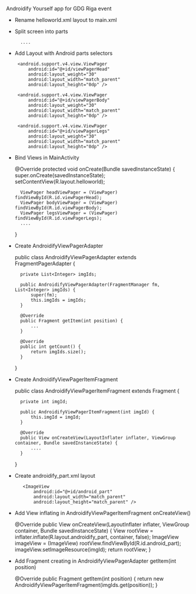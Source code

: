 Androidify Yourself app for GDG Riga event

* Rename helloworld.xml layout to main.xml
* Split screen into parts


    <LinearLayout xmlns:android="http://schemas.android.com/apk/res/android"
        android:layout_width="match_parent"
        android:layout_height="match_parent"
        android:orientation="vertical"
        android:weightSum="130">

    <TextView
        android:layout_width="match_parent"
        android:layout_height="0dp"
        android:layout_weight="20"
        android:text="Create your Android" />

        ....

    </LinearLayout>

*  Add Layout with Android parts selectors


    <LinearLayout
        android:layout_weight="90"
        android:layout_width="match_parent"
        android:layout_height="0dp"
        android:padding="1dp"
        android:orientation="vertical"
        android:background="@drawable/border">

        <android.support.v4.view.ViewPager
            android:id="@+id/viewPagerHead"
            android:layout_weight="30"
            android:layout_width="match_parent"
            android:layout_height="0dp" />

        <android.support.v4.view.ViewPager
            android:id="@+id/viewPagerBody"
            android:layout_weight="30"
            android:layout_width="match_parent"
            android:layout_height="0dp" />

        <android.support.v4.view.ViewPager
            android:id="@+id/viewPagerLegs"
            android:layout_weight="30"
            android:layout_width="match_parent"
            android:layout_height="0dp" />
    </LinearLayout>
* Bind Views in MainActivity


    @Override
    protected void onCreate(Bundle savedInstanceState) {
        super.onCreate(savedInstanceState);
        setContentView(R.layout.helloworld);

        ViewPager headViewPager = (ViewPager) findViewById(R.id.viewPagerHead);
        ViewPager bodyViewPager = (ViewPager) findViewById(R.id.viewPagerBody);
        ViewPager legsViewPager = (ViewPager) findViewById(R.id.viewPagerLegs);
        ....
    }
* Create AndroidifyViewPagerAdapter


    public class AndroidifyViewPagerAdapter extends FragmentPagerAdapter {

        private List<Integer> imgIds;

        public AndroidifyViewPagerAdapter(FragmentManager fm, List<Integer> imgIds) {
            super(fm);
            this.imgIds = imgIds;
        }

        @Override
        public Fragment getItem(int position) {
            ...
        }

        @Override
        public int getCount() {
            return imgIds.size();
        }
    }
* Create AndroidifyViewPagerItemFragment


    public class AndroidifyViewPagerItemFragment extends Fragment {

        private int imgId;

        public AndroidifyViewPagerItemFragment(int imgId) {
            this.imgId = imgId;
        }

        @Override
        public View onCreateView(LayoutInflater inflater, ViewGroup container, Bundle savedInstanceState) {
            ....
        }
    }
* Create androidify_part.xml layout


     <LinearLayout xmlns:android="http://schemas.android.com/apk/res/android"
         android:layout_width="match_parent"
         android:layout_height="match_parent">

         <ImageView
             android:id="@+id/android_part"
             android:layout_width="match_parent"
             android:layout_height="match_parent" />
     </LinearLayout>

* Add View inflating in AndroidifyViewPagerItemFragment onCreateView()


    @Override
    public View onCreateView(LayoutInflater inflater, ViewGroup container, Bundle savedInstanceState) {
        View rootView = inflater.inflate(R.layout.androidify_part, container, false);
        ImageView imageView = (ImageView) rootView.findViewById(R.id.android_part);
        imageView.setImageResource(imgId);
        return rootView;
    }
* Add Fragment creating in AndroidifyViewPagerAdapter getItem(int position)


    @Override
    public Fragment getItem(int position) {
        return new AndroidifyViewPagerItemFragment(imgIds.get(position));
    }

